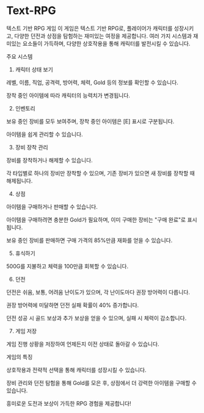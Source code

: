 # Text-RPG
텍스트 기반 RPG 게임
이 게임은 텍스트 기반 RPG로, 플레이어가 캐릭터를 성장시키고, 다양한 던전과 상점을 탐험하는 재미있는 여정을 제공합니다. 여러 가지 시스템과 재미있는 요소들이 가득하며, 다양한 상호작용을 통해 캐릭터를 발전시킬 수 있습니다.

주요 시스템
1. 캐릭터 상태 보기

레벨, 이름, 직업, 공격력, 방어력, 체력, Gold 등의 정보를 확인할 수 있습니다.

장착 중인 아이템에 따라 캐릭터의 능력치가 변경됩니다.

2. 인벤토리

보유 중인 장비를 모두 보여주며, 장착 중인 아이템은 [E] 표시로 구분됩니다.

아이템을 쉽게 관리할 수 있습니다.

3. 장비 장착 관리

장비를 장착하거나 해제할 수 있습니다.

각 타입별로 하나의 장비만 장착할 수 있으며, 기존 장비가 있으면 새 장비를 장착할 때 해제됩니다.

4. 상점

아이템을 구매하거나 판매할 수 있습니다.

아이템을 구매하려면 충분한 Gold가 필요하며, 이미 구매한 장비는 "구매 완료"로 표시됩니다.

보유 중인 장비를 판매하면 구매 가격의 85%만큼 재화를 얻을 수 있습니다.

5. 휴식하기

500G를 지불하고 체력을 100만큼 회복할 수 있습니다.

6. 던전

던전은 쉬움, 보통, 어려움 난이도가 있으며, 각 난이도마다 권장 방어력이 다릅니다.

권장 방어력에 미달하면 던전 실패 확률이 40% 증가합니다.

던전 성공 시 골드 보상과 추가 보상을 얻을 수 있으며, 실패 시 체력이 감소합니다.

7. 게임 저장

게임 진행 상황을 저장하여 언제든지 이전 상태로 돌아갈 수 있습니다.

게임의 특징

상호작용과 전략적 선택을 통해 캐릭터를 성장시킬 수 있습니다.

장비 관리와 던전 탐험을 통해 Gold를 모은 후, 상점에서 더 강력한 아이템을 구매할 수 있습니다.

흥미로운 도전과 보상이 가득한 RPG 경험을 제공합니다!

